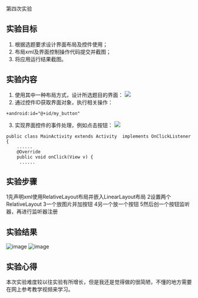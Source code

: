 第四次实验

## 实验目标

1. 根据选题要求设计界面布局及控件使用；
2. 布局xml及界面控制操作代码提交并截图；
3. 将应用运行结果截图。


## 实验内容

1. 使用其中一种布局方式，设计所选题目的界面：
![](https://user-images.githubusercontent.com/627946/39629467-e47676f2-4fde-11e8-920a-fc1ca6351fdf.png)
2. 通过控件ID获取界面对象，执行相关操作：

```
+android:id="@+id/my_button"
```
3. 实现界面控件的事件处理，例如点击按钮：
 ![](https://user-images.githubusercontent.com/627946/39629667-8ba7225a-4fdf-11e8-8a8e-9c7c653eda31.png)

```
public class MainActivity extends Activity  implements OnClickListener {    
    ......   
    @Override    
    public void onClick(View v) { 
     ......
 ```
 

## 实验步骤
1先声明xml使用RelativeLayout布局并嵌入LinearLayout布局
2设置两个RelativeLayout
3一个放图片并加按钮
4另一个放一个按钮
5然后创一个按钮监听器，再进行监听器注册
 
## 实验结果
![image](https://raw.githubusercontent.com/IsMyLucas/android-labs-2018/master/Soft1612070501328/%E5%AE%9E%E9%AA%8C4%E6%88%AA%E5%9B%BE1.png)
![image](https://raw.githubusercontent.com/IsMyLucas/android-labs-2018/master/Soft1612070501328/%E5%AE%9E%E9%AA%8C4%E6%88%AA%E5%9B%BE2.png)
 
## 实验心得
  本次实验难度较以往实验有所增长，但是我还是觉得做的很简陋，不懂的地方需要在网上参考教学视频来学习。
